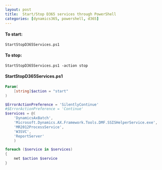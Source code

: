```yaml
---
layout: post
title:  Start/Stop D365 services through PowerShell
categories: [dynamics365, powershell, d365]
---
```


#### To start:
`StartStopD365Services.ps1`

#### To stop:
`StartStopD365Services.ps1 -action stop`


#### StartStopD365Services.ps1
```Powershell
Param(
    [string]$action = "start"
)

$ErrorActionPreference = 'SilentlyContinue'
#$ErrorActionPreference = 'Continue'
$services = @(
    'DynamicsAxBatch', 
    'Microsoft.Dynamics.AX.Framework.Tools.DMF.SSISHelperService.exe', 
    'MR2012ProcessService', 
    'W3SVC', 
    'ReportServer'
    )

foreach ($service in $services)
{
    net $action $service
}
```

